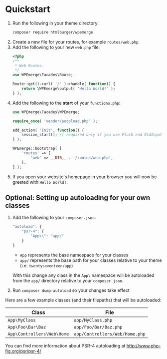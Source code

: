 # Quickstart

1. Run the following in your theme directory:
    ```bash
    composer require htmlburger/wpemerge
    ```
1. Create a new file for your routes, for example `routes/web.php`.
1. Add the following to your new `web.php` file:
    ```php
    <?php
    /**
     * Web Routes.
     */
    use WPEmerge\Facades\Route;

    Route::get()->url( '/' )->handle( function() {
        return \WPEmerge\output( 'Hello World!' );
    } );
    ```
1. Add the following to the **start** of your `functions.php`:
    ```php
    use WPEmerge\Facades\WPEmerge;
 
    require_once( 'vendor/autoload.php' );
 
    add_action( 'init', function() {
        session_start(); // required only if you use Flash and OldInput
    } );

    WPEmerge::bootstrap( [
        'routes' => [
            'web' => __DIR__ . '/routes/web.php',
        ],
    ] );
    ```
1. If you open your website's homepage in your browser you will now be greeted with `Hello World!`.

## Optional: Setting up autoloading for your own classes

1. Add the following to your `composer.json`:
    ```js
    "autoload": {
        "psr-4": {
            "App\\": "app/"
        }
    }
    ```
    - `App` represents the base namespace for your classes
    - `app/` represents the base path for your classes relative to your theme (i.e. `twentyseventeen/app`)

    With this change any class in the `App\` namespace will be autoloaded from the `app/` directory relative to your `composer.json`.
1. Run `composer dump-autoload` so your changes take effect

Here are a few example classes (and their filepaths) that will be autoloaded:

| Class                        | File                           |
|----------------------------- |------------------------------- |
| `App\MyClass`                | `app/MyClass.php`              |
| `App\Foo\Bar\Baz`            | `app/Foo/Bar/Baz.php`          |
| `App\Controllers\Web\Home`   | `app/Controllers/Web/Home.php` |


You can find more information about PSR-4 autoloading at http://www.php-fig.org/psr/psr-4/
